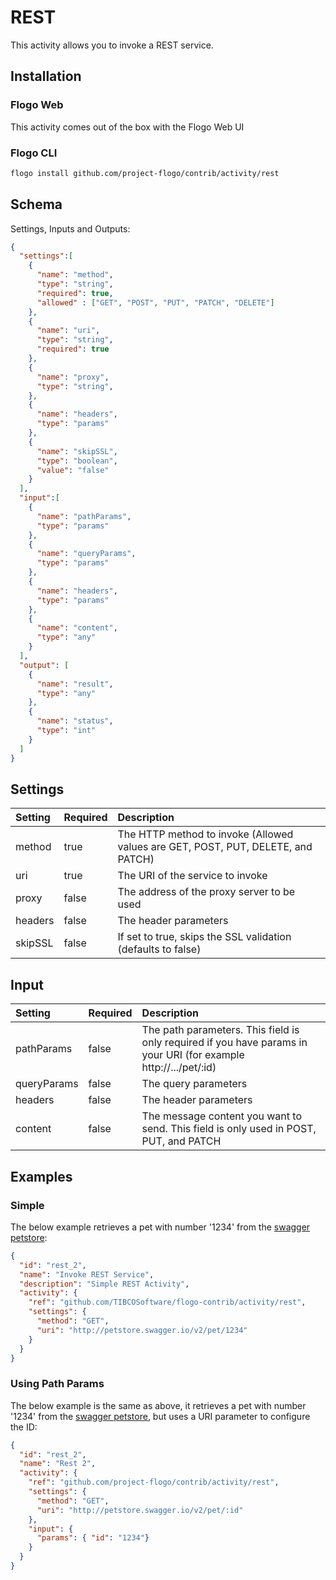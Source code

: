 <!--
title: REST
weight: 4618
-->

# REST
This activity allows you to invoke a REST service.

## Installation
### Flogo Web
This activity comes out of the box with the Flogo Web UI
### Flogo CLI
```bash
flogo install github.com/project-flogo/contrib/activity/rest
```

## Schema
Settings, Inputs and Outputs:

```json
{
  "settings":[
    {
      "name": "method",
      "type": "string",
      "required": true,
      "allowed" : ["GET", "POST", "PUT", "PATCH", "DELETE"]
    },
    {
      "name": "uri",
      "type": "string",
      "required": true
    },
    {
      "name": "proxy",
      "type": "string",
    },
    {
      "name": "headers",
      "type": "params"
    },
    {
      "name": "skipSSL",
      "type": "boolean",
      "value": "false"
    }
  ],
  "input":[
    {
      "name": "pathParams",
      "type": "params"
    },
    {
      "name": "queryParams",
      "type": "params"
    },
    {
      "name": "headers",
      "type": "params"
    },
    {
      "name": "content",
      "type": "any"
    }
  ],
  "output": [
    {
      "name": "result",
      "type": "any"
    },
    {
      "name": "status",
      "type": "int"
    }
  ]
}
```
## Settings
| Setting     | Required | Description |
|:------------|:---------|:------------|
| method      | true     | The HTTP method to invoke (Allowed values are GET, POST, PUT, DELETE, and PATCH) |         
| uri         | true     | The URI of the service to invoke |
| proxy       | false    | The address of the proxy server to be used |
| headers     | false    | The header parameters |
| skipSSL     | false    | If set to true, skips the SSL validation (defaults to false)

## Input
| Setting     | Required | Description |
|:------------|:---------|:------------|
| pathParams  | false    | The path parameters. This field is only required if you have params in your URI (for example http://.../pet/:id) |
| queryParams | false    | The query parameters |
| headers     | false    | The header parameters |
| content     | false    | The message content you want to send. This field is only used in POST, PUT, and PATCH |


## Examples
### Simple
The below example retrieves a pet with number '1234' from the [swagger petstore](http://petstore.swagger.io):

```json
{
  "id": "rest_2",
  "name": "Invoke REST Service",
  "description": "Simple REST Activity",
  "activity": {
    "ref": "github.com/TIBCOSoftware/flogo-contrib/activity/rest",
    "settings": {
      "method": "GET",
      "uri": "http://petstore.swagger.io/v2/pet/1234"
    }
  }
}
```

### Using Path Params
The below example is the same as above, it retrieves a pet with number '1234' from the [swagger petstore](http://petstore.swagger.io), but uses a URI parameter to configure the ID:

```json
{
  "id": "rest_2",
  "name": "Rest 2",
  "activity": {
    "ref": "github.com/project-flogo/contrib/activity/rest",
    "settings": {
      "method": "GET",
      "uri": "http://petstore.swagger.io/v2/pet/:id"
    },
    "input": {
      "params": { "id": "1234"}
    }
  }
}
```